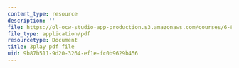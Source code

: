 ```yaml
---
content_type: resource
description: ''
file: https://ol-ocw-studio-app-production.s3.amazonaws.com/courses/6-811-principles-and-practice-of-assistive-technology-fall-2014/9b87b5119d203264ef1efc0b9629b456_x18bMLW4eO4.pdf
file_type: application/pdf
resourcetype: Document
title: 3play pdf file
uid: 9b87b511-9d20-3264-ef1e-fc0b9629b456
---
```

